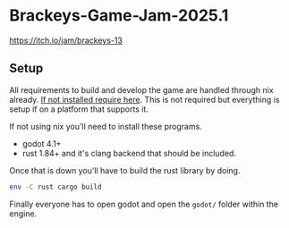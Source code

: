 # Brackeys-Game-Jam-2025.1
https://itch.io/jam/brackeys-13

## Setup
All requirements to build and develop the game are handled through nix already. [If not installed require here](https://nixos.org/download/). This is not required but everything is setup if on a platform that supports it.

If not using nix you'll need to install these programs.
* godot 4.1+ 
* rust 1.84+ and it's clang backend that should be included.

Once that is down you'll have to build the rust library by doing.
```sh
env -C rust cargo build
```

Finally everyone has to open godot and open the `godot/` folder within the engine.

